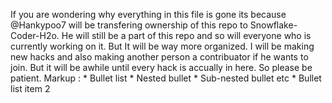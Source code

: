 If you are wondering why everything in this file is gone its because @Hankypoo7 will be transfering ownership of this repo to Snowflake-Coder-H2o. He will still be a part of this repo and so will everyone who is currently working on it. But It will be way more organized. I will be making new hacks and also making another person a contribuator if he wants to join. But it will be awhile until every hack is accually in here. So please be patient. 
 Markup : * Bullet list
              * Nested bullet
                  * Sub-nested bullet etc
          * Bullet list item 2
